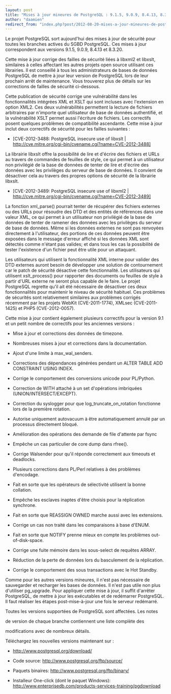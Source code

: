```yaml
---
layout: post
title: "Mises à jour mineures de PostgreSQL : 9.1.5, 9.0.9, 8.4.13, 8.3.20"
author: "daamien"
redirect_from: "index.php?post/2012-08-20-mises-a-jour-mineures-de-postgresql-9-1-5-9-0-9-8-4-13-8-3-20 "
---
```





<!--more-->


Le projet PostgreSQL sort aujourd'hui des mises à jour de sécurité pour toutes les branches actives du SGBD PostgreSQL. Ces mises à jour correspondent aux versions 9.1.5, 9.0.9, 8.4.13 et 8.3.20.



Cette mise à jour corrige des failles de sécurité liées à libxml2 et libxslt, similaires à celles affectant les autres projets open source utilisant ces librairies. Il est conseillé à tous les administrateurs de bases de données PostgreSQL de mettre à jour leur version de PostgreSQL lors de leur prochain arrêt de maintenance. Vous trouverez plus de détails sur les corrections de failles de sécurité ci-dessous.



Cette publication de sécurité corrige une vulnérabilité dans les fonctionnalités intégrées XML et XSLT qui sont incluses avec l'extension en option XML2. Ces deux vulnérabilités permettent la lecture de fichiers arbitraires par n'importe quel utilisateur de base de données authentifié, et la vulnérabilité XSLT permet aussi l'écriture de fichiers. Les correctifs posent quelques problèmes de compatibilité ascendante. Cette mise à jour inclut deux correctifs de sécurité pour les failles suivantes : 



* [CVE-2012-3488: PostgreSQL insecure use of libxslt | http://cve.mitre.org/cgi-bin/cvename.cgi?name=CVE-2012-3488]



La librairie libxslt offre la possibilité de lire et d'écrire des fichiers et URLs au travers de commandes de feuilles de style, ce qui permet à un utilisateur non privilégié de la base de données de tenter de lire et d'écrire des données avec les privilèges du serveur de base de données. Il convient de désactiver cela au travers des propres options de sécurité de la librairie libxslt.



* [CVE-2012-3489: PostgreSQL insecure use of libxml2 | http://cve.mitre.org/cgi-bin/cvename.cgi?name=CVE-2012-3489]



La fonction xml_parse() pourrait tenter de récupérer des fichiers externes ou des URLs pour résoudre des DTD et des entités de références dans une valeur XML, ce qui permet à un utilisateur non privilégié de la base de données de tenter de ramener des données avec les privilèges du serveur de base de données. Même si les données externes ne sont pas renvoyées directement à l'utilisateur, des portions de ces données peuvent être exposées dans le message d'erreur affiché si les données XML sont détectés comme n'étant pas valides;  et dans tous les cas la possibilité de tester l'existence d'un fichier peut être utile pour un attaquant.



Les utilisateurs qui utilisent la fonctionnalité XML interne pour valider des DTD externes auront besoin de développer une solution de contournement car le patch de sécurité désactive cette fonctionnalité. Les utilisateurs qui utilisent xslt_process() pour rapporter des documents ou feuilles de style à partir d'URL externe ne seront plus capable de le faire. Le projet PostgreSQL regrette qu'il ait été nécessaire de désactiver ces deux fonctionnalités pour maintenir le niveau de sécurité habituel. Ces problèmes de sécurités sont relativement similaires aux problèmes corrigés récemment par les projets WebKit (CVE-2011-1774), XMLsec (CVE-2011-1425) et PHP5 (CVE-2012-0057).



Cette mise à jour contient également plusieurs correctifs pour la version 9.1 et un petit nombre de correctifs pour les anciennes versions :



* Mise à jour et corrections des données de timezone. 

* Nombreuses mises à jour et corrections dans la documentation.

* Ajout d'une limite à max_wal_senders.

* Corrections des dépendances générées pendant un ALTER TABLE ADD CONSTRAINT USING INDEX.

* Corrige le comportement des conversions unicode pour PL/Python.

* Correction de WITH attaché à un set d'opérations imbriquées (UNION/INTERSECT/EXCEPT).

* Correction du syslogger pour que log_truncate_on_rotation fonctionne lors de la première rotation.

* Autorise uniquement autovacuum à être automatiquement annulé par un processus directement bloqué.

* Amélioration des opérations des demande de file d'attente par fsync

* Empêche un cas particulier de core dump dans rfree().

* Corrige Walsender pour qu'il réponde correctement aux timeouts et deadlocks.

* Plusieurs corrections dans PL/Perl relatives à des problèmes d'encodage.

* Fait en sorte que les opérateurs de sélectivité utilisent la bonne collation.

* Empêche les esclaves inaptes d'être choisis pour la réplication synchrone.

* Fait en sorte que REASSIGN OWNED marche aussi avec les extensions.

* Corrige un cas non traité dans les comparaisons à base d'ENUM.

* Fait en sorte que NOTIFY prenne mieux en compte les problèmes out-of-disk-space.

* Corrige une fuite mémoire dans les sous-select de requêtes ARRAY.

* Réduction de la perte de données lors du basculement de la réplication.

* Corrige le comportement des sous transactions avec le Hot Standby.



Comme pour les autres versions mineures, il n'est pas nécessaire de sauvegarder et recharger les bases de données. Il n'est pas utile non plus d'utiliser pg_upgrade. Pour appliquer cette mise à jour, il suffit d'arrêter PostgreSQL, de mettre à jour les exécutables et de redémarrer PostgreSQL. Il faut réaliser les étapes post-mise-à-jour une fois le serveur redémarré.



Toutes les versions supportées de PostgreSQL sont affectées. Les notes

de version de chaque branche contiennent une liste complète des

modifications avec de nombreux détails.



Téléchargez les nouvelles versions maintenant sur :



* http://www.postgresql.org/download/

* Code source: http://www.postgresql.org/ftp/source/

* Paquets binaires: http://www.postgresql.org/ftp/binary/

* Installeur One-click (dont le paquet Windows): http://www.enterprisedb.com/products-services-training/pgdownload